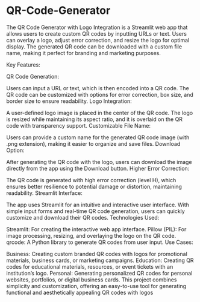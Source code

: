 # QR-Code-Generator
The QR Code Generator with Logo Integration is a Streamlit web app that allows users to create custom QR codes by inputting URLs or text. Users can overlay a logo, adjust error correction, and resize the logo for optimal display. The generated QR code can be downloaded with a custom file name, making it perfect for branding and marketing purposes.

Key Features:

QR Code Generation:

Users can input a URL or text, which is then encoded into a QR code.
The QR code can be customized with options for error correction, box size, and border size to ensure readability.
Logo Integration:

A user-defined logo image is placed in the center of the QR code.
The logo is resized while maintaining its aspect ratio, and it is overlaid on the QR code with transparency support.
Customizable File Name:

Users can provide a custom name for the generated QR code image (with .png extension), making it easier to organize and save files.
Download Option:

After generating the QR code with the logo, users can download the image directly from the app using the Download button.
Higher Error Correction:

The QR code is generated with high error correction (level H), which ensures better resilience to potential damage or distortion, maintaining readability.
Streamlit Interface:

The app uses Streamlit for an intuitive and interactive user interface. With simple input forms and real-time QR code generation, users can quickly customize and download their QR codes.
Technologies Used:

Streamlit: For creating the interactive web app interface.
Pillow (PIL): For image processing, resizing, and overlaying the logo on the QR code.
qrcode: A Python library to generate QR codes from user input.
Use Cases:

Business: Creating custom branded QR codes with logos for promotional materials, business cards, or marketing campaigns.
Education: Creating QR codes for educational materials, resources, or event tickets with an institution’s logo.
Personal: Generating personalized QR codes for personal websites, portfolios, or digital business cards.
This project combines simplicity and customization, offering an easy-to-use tool for generating functional and aesthetically appealing QR codes with logos
